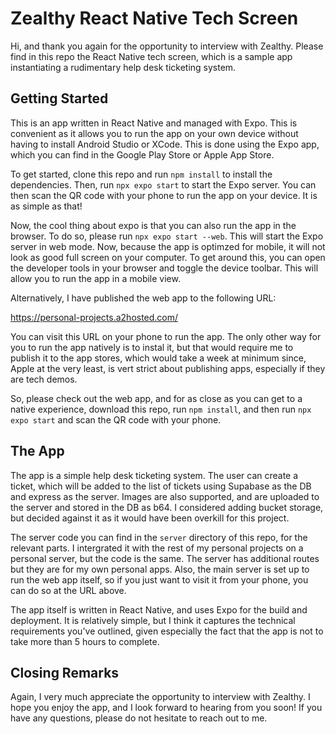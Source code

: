 # Zealthy React Native Tech Screen 

Hi, and thank you again for the opportunity to interview with Zealthy. 
Please find in this repo the React Native tech screen, which is a sample 
app instantiating a rudimentary help desk ticketing system.

## Getting Started
This is an app written in React Native and managed with Expo. This is convenient 
as it allows you to run the app on your own device without having to install
Android Studio or XCode. This is done using the Expo app, which you can find
in the Google Play Store or Apple App Store.

To get started, clone this repo and run `npm install` to install the dependencies.
Then, run `npx expo start` to start the Expo server. You can then scan the QR code
with your phone to run the app on your device. It is as simple as that! 

Now, the cool thing about expo is that you can also run the app in the browser. To 
do so, please run `npx expo start --web`. This will start the Expo server in web 
mode. Now, because the app is optimzed for mobile, it will not look as good full 
screen on your computer. To get around this, you can open the developer tools in
your browser and toggle the device toolbar. This will allow you to run the app in
a mobile view.

Alternatively, I have published the web app to the following URL:

https://personal-projects.a2hosted.com/

You can visit this URL on your phone to run the app. The only other way for you to 
run the app natively is to instal it, but that would require me to publish it to the app
stores, which would take a week at minimum since, Apple at the very least, is 
vert strict about publishing apps, especially if they are tech demos.

So, please check out the web app, and for as close as you can get to a native 
experience, download this repo, run `npm install`, and then run `npx expo start`
and scan the QR code with your phone. 

## The App
The app is a simple help desk ticketing system. The user can create a ticket,
which will be added to the list of tickets using Supabase as the DB and 
express as the server. Images are also supported, and are uploaded to the
server and stored in the DB as b64. I considered adding bucket storage, but
decided against it as it would have been overkill for this project.

The server code you can find in the `server` directory
of this repo, for the relevant parts. I intergrated it with the rest of my 
personal projects on a personal server, but the code is the same. The server
has additional routes but they are for my own personal apps. Also, the 
main server is set up to run the web app itself, so if you just want to 
visit it from your phone, you can do so at the URL above.

The app itself is written in React Native, and uses Expo for the build and
deployment. It is relatively simple, but I think it captures the 
technical requirements you've outlined, given especially the fact that 
the app is not to take more than 5 hours to complete. 

## Closing Remarks

Again, I very much appreciate the opportunity to interview with Zealthy. I
hope you enjoy the app, and I look forward to hearing from you soon! If 
you have any questions, please do not hesitate to reach out to me.